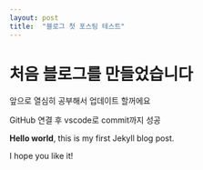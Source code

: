 ```yaml
---
layout: post
title:  "블로그 첫 포스팅 테스트"
---
```


# 처음 블로그를 만들었습니다
앞으로 열심히 공부해서 업데이트 할꺼에요

GitHub 연결 후 vscode로 commit까지 성공

**Hello world**, this is my first Jekyll blog post.

I hope you like it!
